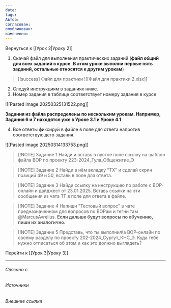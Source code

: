 ```yaml
---
date: 
tags: 
Автор: 
согласован: 
опубликован: 
измененно:
---
```

Вернуться к [[Урок 2|Уроку 2]]


1. Скачай файл для выполнения практических заданий (**файл общий для всех заданий в курсе**. **В этом уроке выполни первые пять заданий, остальные относятся к другим урокам**)

> [!success] Файл для практики
> ![[Файл для практики 2.xlsx]]

2. Следуй инструкциям в заданиях ниже.
3. Номер задания в таблице соответствует номеру задания в курсе

![[Pasted image 20250325131522.png]]

**Задания из файла распределены по нескольким урокам. Например, Задания 6 и 7 находятся уже в Уроке 3.1 и Уроке 4.1**

4. Все ответы фиксируй в файле в поле для ответа напротив соответствующего задания.

![[Pasted image 20250314133753.png]]

> [!NOTE] Задание 1
> Найди и вставь в пустое поле ссылку на шаблон файла  ВОР по проекту 223-2024_Тула_Общежитие_Э

> [!NOTE] Задание 2
> Найди в нём вкладку "ТХ" и сделай скрин позиций 49 и 50, вставь в поле для ответа.

> [!NOTE] Задание 3
> Найди ссылку на инструкцию по работе с ВОР-онлайн и дайджест от 23.01.2025. Вставь ссылки на эти сообщения из чата ТГ в поле для ответа в файле.

> [!NOTE] Задание 4
> Напиши "Тестовый вопрос" в чате предназначенном для вопросов по ВОРам и тегни там @MarcusAvrelius. **Если дальше будут вопросы по обучению, пиши их аналогично.**

> [!NOTE] Задание 5
> Представь, что ты выполнил\а ВОР-онлайн по своему разделу по проекту 202-2024_Сургут_КНС_Э. Куда тебе нужно отписаться об этом и как это должно выглядеть?


Перейти к [[Урок 3|Уроку 3]]


----
###### Связано с 
###### Источники
###### Внешние ссылки

